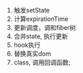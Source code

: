 1. 触发setState
2. 计算expirationTime
3. 更新调度，调和fiber树
4. 合并state, 执行更新
5. hook执行
6. 替换真实dom
7. class, 调用回调函数;